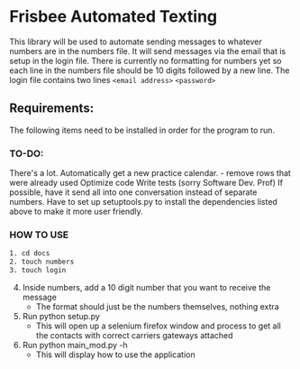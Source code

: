 # Frisbee Automated Texting

This library will be used to automate sending messages
to whatever numbers are in the numbers file. It will
send messages via the email that is setup in the login
file. There is currently no formatting for numbers yet
so each line in the numbers file should be 10 digits
followed by a new line. The login file contains two lines
`<email address>`
`<password>`

## Requirements:
The following items need to be installed in order for the program to run.


### TO-DO:

There's a lot.
Automatically get a new practice calendar.
    - remove rows that were already used
Optimize code
Write tests (sorry Software Dev. Prof)
If possible, have it send all into one conversation instead of separate numbers.
Have to set up setuptools.py to install the dependencies listed above to make
it more user friendly.

### HOW TO USE
```bash
1. cd docs
2. touch numbers
3. touch login
```
4. Inside numbers, add a 10 digit number that you want to receive the message
	- The format should just be the numbers themselves, nothing extra
5. Run python setup.py
	- This will open up a selenium firefox window and process to get all the contacts with correct carriers gateways attached
6. Run python main_mod.py -h
	- This will display how to use the application



